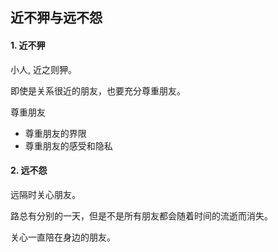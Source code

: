 ## 近不狎与远不怨

#### 1. 近不狎

小人, 近之则狎。

即使是关系很近的朋友，也要充分尊重朋友。

尊重朋友

- 尊重朋友的界限
- 尊重朋友的感受和隐私

#### 2. 远不怨

远隔时关心朋友。

路总有分别的一天，但是不是所有朋友都会随着时间的流逝而消失。

关心一直陪在身边的朋友。
